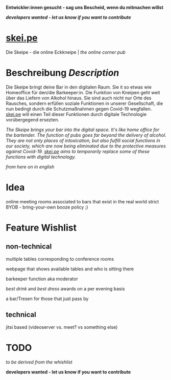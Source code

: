 **Entwickler:innen gesucht - sag uns Bescheid, wenn du mitmachen willst**

**_developers wanted - let us know if you want to contribute_**

# [skei.pe](https://skei.pe)
Die Skeipe - die online Eckkneipe | *the online corner pub*

# Beschreibung *Description*
Die Skeipe bringt deine Bar in den digitalen Raum. Sie it so etwas wie Homeoffice für den/die Barkeeper:in.
Die Funktion von Kneipen geht weit über das Liefern von Alkohol hinaus. Sie sind auch nicht nur Orte des Rausches, sondern erfüllen soziale Funktionen in unserer Gesellschaft, die nun bedingt durch die Schutzmaßnahmen gegen Covid-19 wegfallen.
[skei.pe](https://skei.pe) will einen Teil dieser Funktionen durch digitale Technologie vorübergegend ersezten. 

*The Skeipe brings your bar into the digital space. It's like home office for the bartender.
The function of pubs goes far beyond the delivery of alcohol. They are not only places of intoxication, but also fulfill social functions in our society, which are now being eliminated due to the protective measures against Covid-19. [skei.pe](https://skei.pe) aims to temporarily replace some of these functions with digital technology.*

<!-- The Skeipe aims to transfer common pub live into the digital space. It's like homeoffice for your favorite pub. Pubs not only serve as suppliers of alcohol but fulfill a b -->

*from here on in english*

# Idea
online meeting rooms associated to bars that exist in the real world
strict BYOB - bring-your-own booze policy ;)

# Feature Wishlist
## non-technical
multiple tables corresponding to conference rooms

webpage that shows available tables and who is sitting there

barkeeper function aka moderator

*best drink* and *best dress* awards on a per evening basis

a bar/Tresen for those that just pass by 

## technical
jitsi based (videoserver vs. meet? vs something else)

# TODO
*to be derived from the whishlist*

**developers wanted - let us know if you want to contribute**
